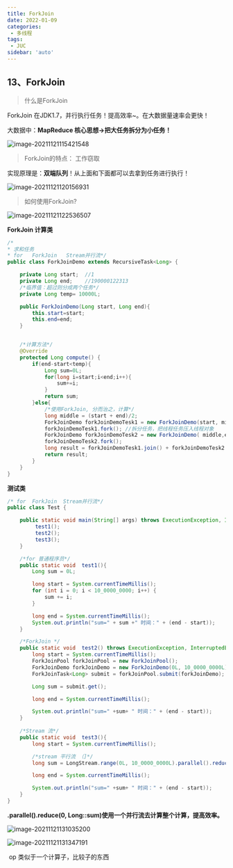 ```yaml
---
title: ForkJoin
date: 2022-01-09
categories:
 - 多线程
tags:
 - JUC
sidebar: 'auto'
---
```

## 13、ForkJoin

> 什么是ForkJoin

ForkJoin 在JDK1.7，并行执行任务！提高效率~。在大数据量速率会更快！

大数据中：**MapReduce 核心思想->把大任务拆分为小任务！**

![image-20211121115421548](https://gitee.com/yishenlaoban/git-typore/raw/master/images/image-20211121115421548.png)

 

> ForkJoin的特点： 工作窃取

实现原理是：**双端队列**！从上面和下面都可以去拿到任务进行执行！

![image-20211121120156931](https://gitee.com/yishenlaoban/git-typore/raw/master/images/image-20211121120156931.png) 



> 如何使用ForkJoin?

![image-20211121122536507](https://gitee.com/yishenlaoban/git-typore/raw/master/images/image-20211121122536507.png) 

**ForkJoin 计算类**

```java
/*
* 求和任务
* for   ForkJoin   Stream并行流*/
public class ForkJoinDemo extends RecursiveTask<Long> {

    private Long start;  //1
    private Long end;    //190000122313
    /*临界值：超过则分成两个任务*/
    private Long temp= 10000L;

    public ForkJoinDemo(Long start, Long end){
        this.start=start;
        this.end=end;
    }


    /*计算方法*/
    @Override
    protected Long compute() {
        if(end-start<temp){
            Long sum=0L;
            for(long i=start;i<end;i++){
                sum+=i;
            }
            return sum;
        }else{
            /*使用ForkJoin, 分而治之，计算*/
            long middle = (start + end)/2;
            ForkJoinDemo forkJoinDemoTesk1 = new ForkJoinDemo(start, middle);
            forkJoinDemoTesk1.fork(); //拆分任务，把线程任务压入线程对象
            ForkJoinDemo forkJoinDemoTesk2 = new ForkJoinDemo( middle,end);
            forkJoinDemoTesk2.fork();
            long result = forkJoinDemoTesk1.join() + forkJoinDemoTesk2.join();
            return result;
        }
    }
}
```



**测试类**

```java
/* for  ForkJoin  Stream并行流*/
public class Test {

    public static void main(String[] args) throws ExecutionException, InterruptedException {
         test1();
         test2();
         test3();
    }

    /*for 普通程序员*/
    public static void  test1(){
        Long sum = 0L;

        long start = System.currentTimeMillis();
        for (int i = 0; i < 10_0000_0000; i++) {
            sum += i;
        }

        long end = System.currentTimeMillis();
        System.out.println("sum=" + sum +" 时间：" + (end - start));
    }

    /*ForkJoin */
    public static void  test2() throws ExecutionException, InterruptedException {
        long start = System.currentTimeMillis();
        ForkJoinPool forkJoinPool = new ForkJoinPool();
        ForkJoinDemo forkJoinDemo = new ForkJoinDemo(0L, 10_0000_0000L);
        ForkJoinTask<Long> submit = forkJoinPool.submit(forkJoinDemo); //提交任务

        Long sum = submit.get();

        long end = System.currentTimeMillis();

        System.out.println("sum=" +sum+ " 时间：" + (end - start));
    }
    
    /*Stream 流*/
    public static void  test3(){
        long start = System.currentTimeMillis();

        /*stream 平行流 （]*/
        long sum = LongStream.range(0L, 10_0000_0000L).parallel().reduce(0, Long::sum);

        long end = System.currentTimeMillis();

        System.out.println("sum=" +sum+ " 时间：" + (end - start));
    }
}
```

**.parallel().reduce(0, Long::sum)使用一个并行流去计算整个计算，提高效率。**

![image-20211121131035200](https://gitee.com/yishenlaoban/git-typore/raw/master/images/image-20211121131035200.png) 

![image-20211121131347191](https://gitee.com/yishenlaoban/git-typore/raw/master/images/image-20211121131347191.png)

​      op 类似于一个计算子，比较子的东西